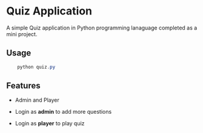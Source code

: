 # Quiz Application

A simple Quiz application in Python programming lanaguage completed as a mini project.

## Usage

```powershell
    python quiz.py
```

## Features

- Admin and Player

- Login as **admin** to add more questions

- Login as **player** to play quiz


